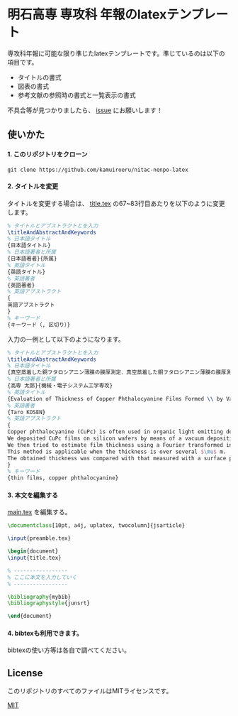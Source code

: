# 明石高専 専攻科 年報のlatexテンプレート

専攻科年報に可能な限り準じたlatexテンプレートです。準じているのは以下の項目です。

- タイトルの書式
- 図表の書式
- 参考文献の参照時の書式と一覧表示の書式

不具合等が見つかりましたら、 [issue](https://github.com/kamuiroeru/nitac-nenpo-latex/issues) にお願いします！

## 使いかた

#### 1. このリポジトリをクローン

```shell
git clone https://github.com/kamuiroeru/nitac-nenpo-latex
```

#### 2. タイトルを変更

タイトルを変更する場合は、 [title.tex](title.tex) の67~83行目あたりを以下のように変更します。

```latex
% タイトルとアブストラクトとを入力
\titleAndAbstractAndKeywords
% 日本語タイトル
{日本語タイトル}
% 日本語著者と所属
{日本語著者}{所属}
% 英語タイトル
{英語タイトル}
% 英語著者
{英語著者}
% 英語アブストラクト
{
英語アブストラクト
}
% キーワード
{キーワード（, 区切り）}
```



入力の一例として以下のようになります。

```latex
% タイトルとアブストラクトとを入力
\titleAndAbstractAndKeywords
% 日本語タイトル
{真空蒸着した銅フタロシアニン薄膜の膜厚測定．真空蒸着した銅フタロシアニン薄膜の膜厚測定}
% 日本語著者と所属
{高専 太郎}{機械・電子システム工学専攻}
% 英語タイトル
{Evaluation of Thickness of Copper Phthalocyanine Films Formed \\ by Vacuum Deposition}
% 英語著者
{Taro KOSEN}
% 英語アブストラクト
{
Copper phthalocyanine (CuPc) is often used in organic light emitting devices.
We deposited CuPc films on silicon wafers by means of a vacuum deposition method.
We then tried to estimate film thickness using a Fourier transformed infrared spectrometer.
This method is applicable when the thickness is over several $\mu$ m.
The obtained thickness was compared with that measured with a surface profiler and thedifference between the two methods is under 44 \%.
}
% キーワード
{thin films, copper phthalocyanine}
```

#### 3. 本文を編集する

[main.tex](main.tex) を編集する。

```latex
\documentclass[10pt, a4j, uplatex, twocolumn]{jsarticle}

\input{preamble.tex}

\begin{document}
\input{title.tex}

% -----------------
% ここに本文を入力していく
% -----------------

\bibliography{mybib}
\bibliographystyle{junsrt}

\end{document}
```

#### 4. bibtexも利用できます。

bibtexの使い方等は各自で調べてください。

## License

このリポジトリのすべてのファイルはMITライセンスです。

[MIT](LICENSE.txt)